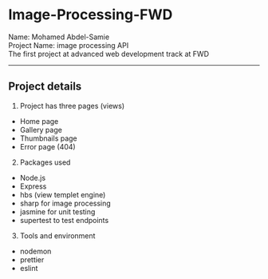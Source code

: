 # Image-Processing-FWD
Name: Mohamed Abdel-Samie  
Project Name: image processing API  
The first project at advanced web development track at FWD
<hr> 

## Project details
1. Project has three pages (views)  
- Home page  
- Gallery page  
- Thumbnails page 
- Error page (404)

2. Packages used
- Node.js
- Express
- hbs (view templet engine)
- sharp for image processing
- jasmine for unit testing
- supertest to test endpoints

3. Tools and environment
- nodemon
- prettier
- eslint



